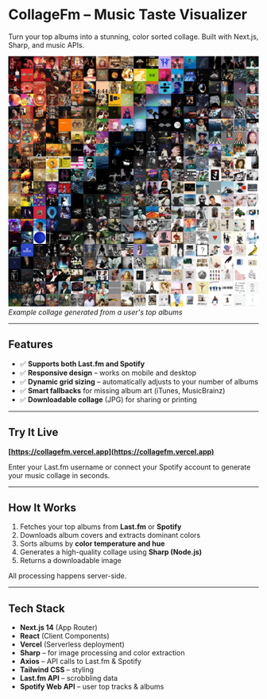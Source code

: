 # CollageFm – Music Taste Visualizer

Turn your top albums into a stunning, color sorted collage. Built with Next.js, Sharp, and music APIs.

![Demo](/public/20x20.jpeg)  
*Example collage generated from a user's top albums*

---

## Features

- ✅ **Supports both Last.fm and Spotify**
- ✅ **Responsive design** – works on mobile and desktop
- ✅ **Dynamic grid sizing** – automatically adjusts to your number of albums
- ✅ **Smart fallbacks** for missing album art (iTunes, MusicBrainz)
- ✅ **Downloadable collage** (JPG) for sharing or printing

---

## Try It Live

**[https://collagefm.vercel.app](https://collagefm.vercel.app)**

Enter your Last.fm username or connect your Spotify account to generate your music collage in seconds.

---

## How It Works

1. Fetches your top albums from **Last.fm** or **Spotify**
2. Downloads album covers and extracts dominant colors
3. Sorts albums by **color temperature and hue**
4. Generates a high-quality collage using **Sharp (Node.js)**
5. Returns a downloadable image

All processing happens server-side.

---

## Tech Stack

- **Next.js 14** (App Router)
- **React** (Client Components)
- **Vercel** (Serverless deployment)
- **Sharp** – for image processing and color extraction
- **Axios** – API calls to Last.fm & Spotify
- **Tailwind CSS** – styling
- **Last.fm API** – scrobbling data
- **Spotify Web API** – user top tracks & albums
